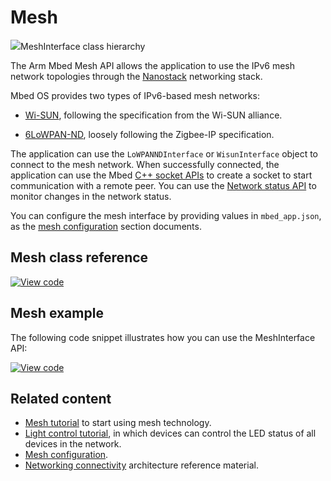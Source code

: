 <h1 id="mesh-api">Mesh</h1>

<span class="images">![](https://os.mbed.com/docs/mbed-os/v6.12/mbed-os-api-doxy/class_mesh_interface.png)<span>MeshInterface class hierarchy</span></span>

The Arm Mbed Mesh API allows the application to use the IPv6 mesh network topologies through the [Nanostack](../apis/6LoWPAN-ND-tech.html) networking stack.

Mbed OS provides two types of IPv6-based mesh networks:

- [Wi-SUN](../apis/wisun-tech.html), following the specification from the Wi-SUN alliance.

- [6LoWPAN-ND](../apis/6LoWPAN-ND-tech.html), loosely following the Zigbee-IP specification.

The application can use the `LoWPANNDInterface` or `WisunInterface` object to connect to the mesh network. When successfully connected, the application can use the Mbed [C++ socket APIs](network-socket.html) to create a socket to start communication with a remote peer. You can use the [Network status API](network-status.html) to monitor changes in the network status.

You can configure the mesh interface by providing values in `mbed_app.json`, as the [mesh configuration](../apis/configuration-mesh.html) section documents.

## Mesh class reference

[![View code](https://www.mbed.com/embed/?type=library)](https://os.mbed.com/docs/mbed-os/v6.12/mbed-os-api-doxy/class_mesh_interface.html)

## Mesh example

The following code snippet illustrates how you can use the MeshInterface API:

[![View code](https://www.mbed.com/embed/?url=https://github.com/ARMmbed/mbed-os-snippet-Mesh_Ex1/tree/v6.12)](https://github.com/ARMmbed/mbed-os-snippet-Mesh_Ex1/blob/v6.12/main.cpp)


## Related content

- [Mesh tutorial](../apis/connectivity-tutorials.html) to start using mesh technology.
- [Light control tutorial](../apis/light-control.html), in which devices can control the LED status of all devices in the network.
- [Mesh configuration](../apis/configuration-mesh.html).
- [Networking connectivity](../apis/connectivity.html) architecture reference material.
